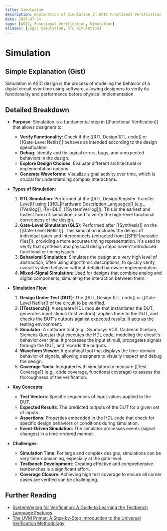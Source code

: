 ```yaml
---
title: Simulation
description: Explanation of Simulation in ASIC Functional Verification.
date: 2025-07-24
tags: [ASIC, Functional Verification, Simulation]
aliases: [Logic Simulation, RTL Simulation]
---
```


# Simulation

## Simple Explanation (Gist)
Simulation in ASIC design is the process of modeling the behavior of a digital circuit over time using software, allowing designers to verify its functionality and performance before physical implementation.

## Detailed Breakdown

*   **Purpose**: Simulation is a fundamental step in [[Functional Verification]] that allows designers to:
    *   **Verify Functionality**: Check if the [[RTL Design|RTL code]] or [[Gate-Level Netlist]] behaves as intended according to the design specification.
    *   **Debug**: Identify and fix logical errors, bugs, and unexpected behaviors in the design.
    *   **Explore Design Choices**: Evaluate different architectural or implementation options.
    *   **Generate Waveforms**: Visualize signal activity over time, which is crucial for understanding complex interactions.

*   **Types of Simulation**:
    1.  **RTL Simulation**: Performed at the [[RTL Design|Register Transfer Level]] using [[HDL|Hardware Description Languages]] (e.g., [[Verilog]], [[VHDL]], [[SystemVerilog]]). This is the earliest and fastest form of simulation, used to verify the high-level functional correctness of the design.
    2.  **Gate-Level Simulation (GLS)**: Performed after [[Synthesis]] on the [[Gate-Level Netlist]]. This simulation includes the delays of individual gates and interconnects (extracted from [[SPEF|parasitic files]]), providing a more accurate timing representation. It's used to verify that synthesis and physical design steps haven't introduced functional or timing issues.
    3.  **Behavioral Simulation**: Simulates the design at a very high level of abstraction, often using algorithmic descriptions, to quickly verify overall system behavior without detailed hardware implementation.
    4.  **Mixed-Signal Simulation**: Used for designs that combine analog and digital components, simulating the interaction between them.

*   **Simulation Flow**:
    1.  **Design Under Test (DUT)**: The [[RTL Design|RTL code]] or [[Gate-Level Netlist]] of the circuit to be verified.
    2.  **[[Testbench]]**: A separate HDL module that instantiates the DUT, generates input stimuli (test vectors), applies them to the DUT, and checks the DUT's outputs against expected results. It acts as the testing environment.
    3.  **Simulator**: A software tool (e.g., Synopsys VCS, Cadence Xcelium, Siemens Questa) that executes the HDL code, modeling the circuit's behavior over time. It processes the input stimuli, propagates signals through the DUT, and records the outputs.
    4.  **Waveform Viewer**: A graphical tool that displays the time-domain behavior of signals, allowing designers to visually inspect and debug the design.
    5.  **Coverage Tools**: Integrated with simulators to measure [[Test Coverage]] (e.g., code coverage, functional coverage) to assess the thoroughness of the verification.

*   **Key Concepts**:
    *   **Test Vectors**: Specific sequences of input values applied to the DUT.
    *   **Expected Results**: The predicted outputs of the DUT for a given set of inputs.
    *   **Assertions**: Properties embedded in the HDL code that check for specific design behaviors or conditions during simulation.
    *   **Event-Driven Simulation**: The simulator processes events (signal changes) in a time-ordered manner.

*   **Challenges**:
    *   **Simulation Time**: For large and complex designs, simulations can be very time-consuming, especially at the gate level.
    *   **Testbench Development**: Creating effective and comprehensive testbenches is a significant effort.
    *   **Coverage Closure**: Achieving high test coverage to ensure all corner cases are verified can be challenging.

## Further Reading

*   [SystemVerilog for Verification: A Guide to Learning the Testbench Language Features](https://www.amazon.com/SystemVerilog-Verification-Learning-Testbench-Language/dp/0137046318)
*   [The UVM Primer: A Step-by-Step Introduction to the Universal Verification Methodology](https://www.amazon.com/UVM-Primer-Step-Step-Introduction/dp/098536790X)